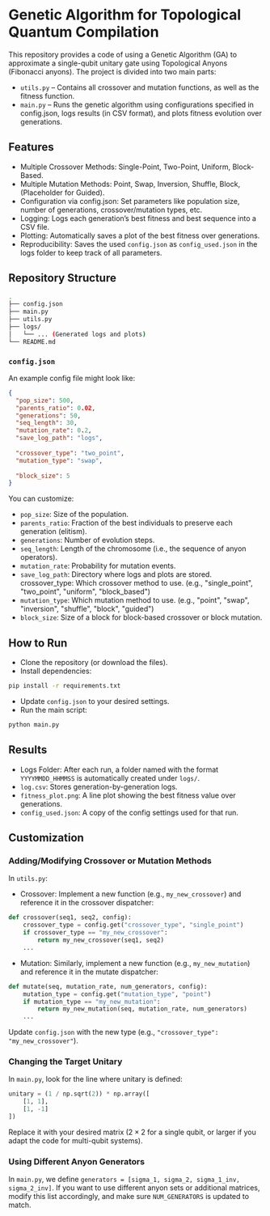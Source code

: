 # Genetic Algorithm for Topological Quantum Compilation

This repository provides a code of using a Genetic Algorithm (GA) to approximate a single-qubit unitary gate using Topological Anyons (Fibonacci anyons).
The project is divided into two main parts:

- ```utils.py``` – Contains all crossover and mutation functions, as well as the fitness function.
- ```main.py``` – Runs the genetic algorithm using configurations specified in config.json, logs results (in CSV format), and plots fitness evolution over generations.

## Features
- Multiple Crossover Methods: Single-Point, Two-Point, Uniform, Block-Based.
- Multiple Mutation Methods: Point, Swap, Inversion, Shuffle, Block, (Placeholder for Guided).
- Configuration via config.json: Set parameters like population size, number of generations, crossover/mutation types, etc.
- Logging: Logs each generation’s best fitness and best sequence into a CSV file.
- Plotting: Automatically saves a plot of the best fitness over generations.
- Reproducibility: Saves the used ```config.json``` as ```config_used.json``` in the logs folder to keep track of all parameters.

## Repository Structure

```bash
.
├── config.json
├── main.py
├── utils.py
├── logs/
│   └── ... (Generated logs and plots)
└── README.md
```

### ```config.json```

An example config file might look like:
```json
{
  "pop_size": 500,
  "parents_ratio": 0.02,
  "generations": 50,
  "seq_length": 30,
  "mutation_rate": 0.2,
  "save_log_path": "logs",
  
  "crossover_type": "two_point",
  "mutation_type": "swap",
  
  "block_size": 5
}

```

You can customize:

- ```pop_size```: Size of the population.
- ```parents_ratio```: Fraction of the best individuals to preserve each generation (elitism).
- ```generations```: Number of evolution steps.
- ```seq_length```: Length of the chromosome (i.e., the sequence of anyon operators).
- ```mutation_rate```: Probability for mutation events.
- ```save_log_path```: Directory where logs and plots are stored.
crossover_type: Which crossover method to use. (e.g., "single_point", "two_point", "uniform", "block_based")
- ```mutation_type```: Which mutation method to use. (e.g., "point", "swap", "inversion", "shuffle", "block", "guided")
- ```block_size```: Size of a block for block-based crossover or block mutation.

## How to Run

- Clone the repository (or download the files).
- Install dependencies:
```bash
pip install -r requirements.txt
```
- Update ```config.json``` to your desired settings.
- Run the main script:
```bash
python main.py
```

## Results
- Logs Folder: After each run, a folder named with the format ```YYYYMMDD_HHMMSS``` is automatically created under ```logs/```.
- ```log.csv```: Stores generation-by-generation logs.
- ```fitness_plot.png```: A line plot showing the best fitness value over generations.
- ```config_used.json```: A copy of the config settings used for that run.

## Customization

### Adding/Modifying Crossover or Mutation Methods
In ```utils.py```:

- Crossover: Implement a new function (e.g., ```my_new_crossover```) and reference it in the crossover dispatcher:

```python
def crossover(seq1, seq2, config):
    crossover_type = config.get("crossover_type", "single_point")
    if crossover_type == "my_new_crossover":
        return my_new_crossover(seq1, seq2)
    ...
```
- Mutation: Similarly, implement a new function (e.g., ```my_new_mutation```) and reference it in the mutate dispatcher:

```python
def mutate(seq, mutation_rate, num_generators, config):
    mutation_type = config.get("mutation_type", "point")
    if mutation_type == "my_new_mutation":
        return my_new_mutation(seq, mutation_rate, num_generators)
    ...
```

Update ```config.json``` with the new type (e.g., ```"crossover_type": "my_new_crossover"```).

### Changing the Target Unitary
In ```main.py```, look for the line where unitary is defined:

```python
unitary = (1 / np.sqrt(2)) * np.array([
    [1, 1],
    [1, -1]
])
```
Replace it with your desired matrix ($2\times2$ for a single qubit, or larger if you adapt the code for multi-qubit systems).

### Using Different Anyon Generators
In ```main.py```, we define ```generators = [sigma_1, sigma_2, sigma_1_inv, sigma_2_inv]```.
If you want to use different anyon sets or additional matrices, modify this list accordingly, and make sure ```NUM_GENERATORS``` is updated to match.